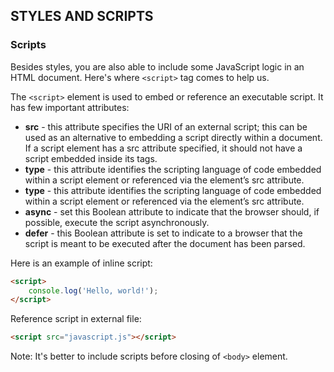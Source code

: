 ## STYLES AND SCRIPTS

 ### Scripts

Besides styles, you are also able to include some JavaScript logic in an HTML document. Here's where `<script>` tag comes to help us.

The `<script>` element is used to embed or reference an executable script. It has few important attributes:

* **src** - this attribute specifies the URI of an external script; this can be used as an alternative to embedding a script directly within a document. If a script element has a src attribute specified, it should not have a script embedded inside its tags.
* **type** - this attribute identifies the scripting language of code embedded within a script element or referenced via the element’s src attribute.
* **type** - this attribute identifies the scripting language of code embedded within a script element or referenced via the element’s src attribute.
* **async** - set this Boolean attribute to indicate that the browser should, if possible, execute the script asynchronously.
* **defer** - this Boolean attribute is set to indicate to a browser that the script is meant to be executed after the document has been parsed.



Here is an example of inline script:

```html
<script>
	console.log('Hello, world!');
</script>
```

Reference script in external file:

```html
<script src="javascript.js"></script>
```

Note: It's better to include scripts before closing of `<body>` element.

